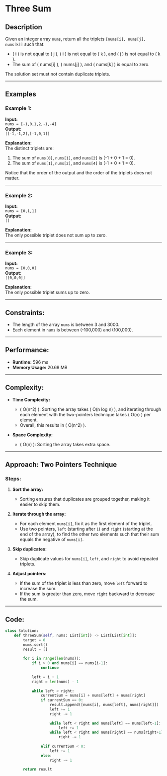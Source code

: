 # Three Sum

## Description
Given an integer array `nums`, return all the triplets `[nums[i], nums[j], nums[k]]` such that:
- \( i \) is not equal to \( j \), \( i \) is not equal to \( k \), and \( j \) is not equal to \( k \).
- The sum of \( nums[i] \), \( nums[j] \), and \( nums[k] \) is equal to zero.

The solution set must not contain duplicate triplets.

---

## Examples

### Example 1:
**Input:**  
`nums = [-1,0,1,2,-1,-4]`  
**Output:**  
`[[-1,-1,2],[-1,0,1]]`  

**Explanation:**  
The distinct triplets are:
1. The sum of `nums[0]`, `nums[1]`, and `nums[2]` is \(-1 + 0 + 1 = 0\).
2. The sum of `nums[1]`, `nums[2]`, and `nums[4]` is \(-1 + 0 + 1 = 0\).

Notice that the order of the output and the order of the triplets does not matter.

---

### Example 2:
**Input:**  
`nums = [0,1,1]`  
**Output:**  
`[]`  

**Explanation:**  
The only possible triplet does not sum up to zero.

---

### Example 3:
**Input:**  
`nums = [0,0,0]`  
**Output:**  
`[[0,0,0]]`  

**Explanation:**  
The only possible triplet sums up to zero.

---

## Constraints:
- The length of the array `nums` is between 3 and 3000.
- Each element in `nums` is between \(-100,000\) and \(100,000\).

---

## Performance:
- **Runtime:** 596 ms  
- **Memory Usage:** 20.68 MB  

---

## Complexity:
- **Time Complexity:**  
   - \( O(n^2) \): Sorting the array takes \( O(n log n) \), and iterating through each element with the two-pointers technique takes \( O(n) \) per element.
   - Overall, this results in \( O(n^2) \).

- **Space Complexity:**  
   - \( O(n) \): Sorting the array takes extra space.

---

## Approach: Two Pointers Technique

### Steps:
1. **Sort the array:**  
   - Sorting ensures that duplicates are grouped together, making it easier to skip them.

2. **Iterate through the array:**  
   - For each element `nums[i]`, fix it as the first element of the triplet.
   - Use two pointers, `left` (starting after `i`) and `right` (starting at the end of the array), to find the other two elements such that their sum equals the negative of `nums[i]`.

3. **Skip duplicates:**  
   - Skip duplicate values for `nums[i]`, `left`, and `right` to avoid repeated triplets.

4. **Adjust pointers:**  
   - If the sum of the triplet is less than zero, move `left` forward to increase the sum.
   - If the sum is greater than zero, move `right` backward to decrease the sum.

---

## Code:
```python
class Solution:
    def threeSum(self, nums: List[int]) -> List[List[int]]:
        target = 0
        nums.sort()
        result = []
        
        for i in range(len(nums)):
            if i > 0 and nums[i] == nums[i-1]:       
                continue  
            
            left = i + 1
            right = len(nums) - 1
            
            while left < right:
                currentSum = nums[i] + nums[left] + nums[right]
                if currentSum == 0:
                    result.append([nums[i], nums[left], nums[right]])
                    left += 1
                    right -= 1
                    
                    while left < right and nums[left] == nums[left-1]:
                        left += 1
                    while left < right and nums[right] == nums[right+1]:
                        right -= 1
                
                elif currentSum < 0:
                    left += 1
                else:
                    right -= 1
        
        return result
